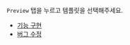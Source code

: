 `Preview` 탭을 누르고 템플릿을 선택해주세요.

* [기능 구현](?expand=1&template=feature_template.md)
* [버그 수정](?expand=1&template=bugfix_template.md)
